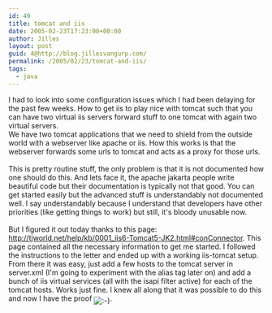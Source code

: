 ```yaml
---
id: 49
title: tomcat and iis
date: 2005-02-23T17:23:00+00:00
author: Jilles
layout: post
guid: 4@http://blog.jillesvangurp.com/
permalink: /2005/02/23/tomcat-and-iis/
tags:
  - java
---
```

 I had to look into some configuration issues which I had been delaying for the past few weeks. How to get iis to play nice with tomcat such that you can have two virtual iis servers forward stuff to one tomcat with again two virtual servers. <br />
We have two tomcat applications that we need to shield from the outside world with a webserver like apache or iis. How this works is that the webserver forwards some urls to tomcat and acts as a proxy for those urls. <br />
<br />
This is pretty routine stuff, the only problem is that it is not documented how one should do this. And lets face it, the apache jakarta people write beautiful code but their documentation is typically not that good. You can get started easily but the advanced stuff is understandably not documented well. I say understandably because I understand that developers have other priorities (like getting things to work) but still, it's bloody unusable now.<br />
<br />
But I figured it out today thanks to this page: http://tjworld.net/help/kb/0001_iis6-Tomcat5-JK2.html#conConnector. This page contained all the necessary information to get me started. I followed the instructions to the letter and ended up with a working iis-tomcat setup. From there it was easy, just add a few hosts to the tomcat server in server.xml (I'm going to experiment with the alias tag later on) and add a bunch of iis virtual services (all with the isapi filter active) for each of the tomcat hosts. Works just fine. I knew all along that it was possible to do this and now I have the proof <img src='http://blog.jillesvangurp.com/pivot/includes/emot/e_01.gif' alt=':-)' align='middle'/>. 